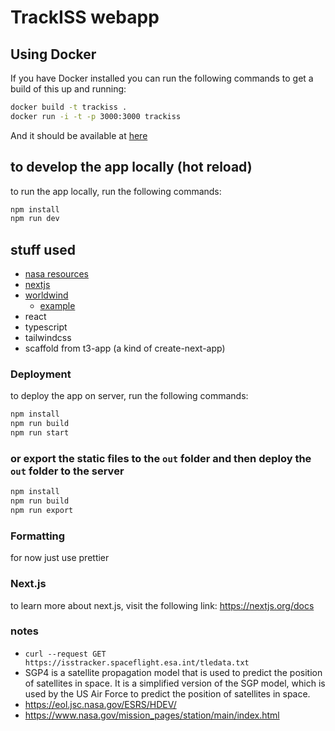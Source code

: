# TrackISS webapp

## Using Docker

If you have Docker installed you can run the following commands to get a build of this up and running:

```bash
docker build -t trackiss .
docker run -i -t -p 3000:3000 trackiss
```

And it should be available at [here](https://localhost:3000)

## to develop the app locally (hot reload)

to run the app locally, run the following commands:

```bash
npm install
npm run dev
```

## stuff used

- [nasa resources](https://2022.spaceappschallenge.org/challenges/2022-challenges/track-the-iss/resources)
- [nextjs](https://nextjs.org/docs)
- [worldwind](https://worldwind.arc.nasa.gov/autodocs/WebWorldWind/)
  - [example](https://worldwind.arc.nasa.gov/web/examples/)
- react
- typescript
- tailwindcss
- scaffold from t3-app (a kind of create-next-app)

### Deployment

to deploy the app on server, run the following commands:

```bash
npm install
npm run build
npm run start
```

### or export the static files to the `out` folder and then deploy the `out` folder to the server

```bash
npm install
npm run build
npm run export
```

### Formatting

for now just use prettier

### Next.js

to learn more about next.js, visit the following link:
https://nextjs.org/docs

### notes

- `curl --request GET https://isstracker.spaceflight.esa.int/tledata.txt`
- SGP4 is a satellite propagation model that is used to predict the position of satellites in space. It is a simplified version of the SGP model, which is used by the US Air Force to predict the position of satellites in space.
- https://eol.jsc.nasa.gov/ESRS/HDEV/
- https://www.nasa.gov/mission_pages/station/main/index.html
